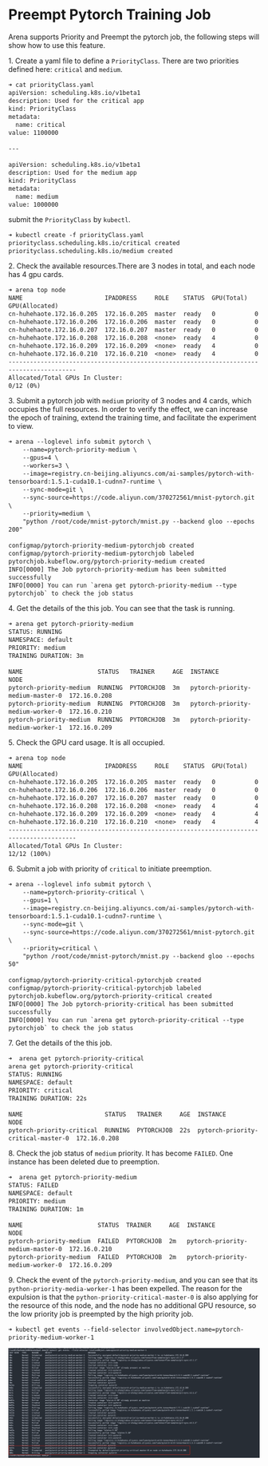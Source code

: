 # Preempt Pytorch Training Job

Arena supports Priority and Preempt the pytorch job, the following steps will show how to use this feature.

1\. Create a yaml file to define a ``PriorityClass``. There are two priorities defined here: ``critical`` and ``medium``.

	➜ cat priorityClass.yaml
	apiVersion: scheduling.k8s.io/v1beta1
	description: Used for the critical app
	kind: PriorityClass
	metadata:
	  name: critical
	value: 1100000

	---

	apiVersion: scheduling.k8s.io/v1beta1
	description: Used for the medium app
	kind: PriorityClass
	metadata:
	  name: medium
	value: 1000000

submit the ``PriorityClass`` by ``kubectl``.

	➜ kubectl create -f priorityClass.yaml
	priorityclass.scheduling.k8s.io/critical created
	priorityclass.scheduling.k8s.io/medium created

2\. Check the available resources.There are 3 nodes in total, and each node has 4 gpu cards.

	➜ arena top node
	NAME                       IPADDRESS     ROLE    STATUS  GPU(Total)  GPU(Allocated)
	cn-huhehaote.172.16.0.205  172.16.0.205  master  ready   0           0
	cn-huhehaote.172.16.0.206  172.16.0.206  master  ready   0           0
	cn-huhehaote.172.16.0.207  172.16.0.207  master  ready   0           0
	cn-huhehaote.172.16.0.208  172.16.0.208  <none>  ready   4           0
	cn-huhehaote.172.16.0.209  172.16.0.209  <none>  ready   4           0
	cn-huhehaote.172.16.0.210  172.16.0.210  <none>  ready   4           0
	-----------------------------------------------------------------------------------------
	Allocated/Total GPUs In Cluster:
	0/12 (0%)

3\. Submit a pytorch job with ``medium`` priority of 3 nodes and 4 cards, which occupies the full resources. In order to verify the effect, we can increase the epoch of training, extend the training time, and facilitate the experiment to view.

	➜ arena --loglevel info submit pytorch \
		--name=pytorch-priority-medium \
		--gpus=4 \
		--workers=3 \
		--image=registry.cn-beijing.aliyuncs.com/ai-samples/pytorch-with-tensorboard:1.5.1-cuda10.1-cudnn7-runtime \
		--sync-mode=git \
		--sync-source=https://code.aliyun.com/370272561/mnist-pytorch.git \
		--priority=medium \
		"python /root/code/mnist-pytorch/mnist.py --backend gloo --epochs 200"

	configmap/pytorch-priority-medium-pytorchjob created
	configmap/pytorch-priority-medium-pytorchjob labeled
	pytorchjob.kubeflow.org/pytorch-priority-medium created
	INFO[0000] The Job pytorch-priority-medium has been submitted successfully
	INFO[0000] You can run `arena get pytorch-priority-medium --type pytorchjob` to check the job status

4\. Get the details of the this job. You can see that the task is running.

	➜ arena get pytorch-priority-medium
	STATUS: RUNNING
	NAMESPACE: default
	PRIORITY: medium
	TRAINING DURATION: 3m

	NAME                     STATUS   TRAINER     AGE  INSTANCE                          NODE
	pytorch-priority-medium  RUNNING  PYTORCHJOB  3m   pytorch-priority-medium-master-0  172.16.0.208
	pytorch-priority-medium  RUNNING  PYTORCHJOB  3m   pytorch-priority-medium-worker-0  172.16.0.210
	pytorch-priority-medium  RUNNING  PYTORCHJOB  3m   pytorch-priority-medium-worker-1  172.16.0.209

5\. Check the GPU card usage. It is all occupied.

	➜ arena top node
	NAME                       IPADDRESS     ROLE    STATUS  GPU(Total)  GPU(Allocated)
	cn-huhehaote.172.16.0.205  172.16.0.205  master  ready   0           0
	cn-huhehaote.172.16.0.206  172.16.0.206  master  ready   0           0
	cn-huhehaote.172.16.0.207  172.16.0.207  master  ready   0           0
	cn-huhehaote.172.16.0.208  172.16.0.208  <none>  ready   4           4
	cn-huhehaote.172.16.0.209  172.16.0.209  <none>  ready   4           4
	cn-huhehaote.172.16.0.210  172.16.0.210  <none>  ready   4           4
	-----------------------------------------------------------------------------------------
	Allocated/Total GPUs In Cluster:
	12/12 (100%)

6\. Submit a job with priority of ``critical`` to initiate preemption.

	➜ arena --loglevel info submit pytorch \
		--name=pytorch-priority-critical \
		--gpus=1 \
		--image=registry.cn-beijing.aliyuncs.com/ai-samples/pytorch-with-tensorboard:1.5.1-cuda10.1-cudnn7-runtime \
		--sync-mode=git \
		--sync-source=https://code.aliyun.com/370272561/mnist-pytorch.git \
		--priority=critical \
		"python /root/code/mnist-pytorch/mnist.py --backend gloo --epochs 50"

	configmap/pytorch-priority-critical-pytorchjob created
	configmap/pytorch-priority-critical-pytorchjob labeled
	pytorchjob.kubeflow.org/pytorch-priority-critical created
	INFO[0000] The Job pytorch-priority-critical has been submitted successfully
	INFO[0000] You can run `arena get pytorch-priority-critical --type pytorchjob` to check the job status

7\. Get the details of the this job.

	➜  arena get pytorch-priority-critical
	arena get pytorch-priority-critical
	STATUS: RUNNING
	NAMESPACE: default
	PRIORITY: critical
	TRAINING DURATION: 22s

	NAME                       STATUS   TRAINER     AGE  INSTANCE                            NODE
	pytorch-priority-critical  RUNNING  PYTORCHJOB  22s  pytorch-priority-critical-master-0  172.16.0.208

8\. Check the job status of ``medium`` priority. It has become ``FAILED``. One instance has been deleted due to preemption.

	➜  arena get pytorch-priority-medium
	STATUS: FAILED
	NAMESPACE: default
	PRIORITY: medium
	TRAINING DURATION: 1m

	NAME                     STATUS  TRAINER     AGE  INSTANCE                          NODE
	pytorch-priority-medium  FAILED  PYTORCHJOB  2m   pytorch-priority-medium-master-0  172.16.0.210
	pytorch-priority-medium  FAILED  PYTORCHJOB  2m   pytorch-priority-medium-worker-0  172.16.0.209

9\. Check the event of the ``pytorch-priority-medium``, and you can see that its ``python-priority-media-worker-1`` has been expelled. The reason for the expulsion is that the ``python-priority-critical-master-0`` is also applying for the resource of this node, and the node has no additional GPU resource, so the low priority job is preempted by the high priority job.

	➜ kubectl get events --field-selector involvedObject.name=pytorch-priority-medium-worker-1

![image](24-pytorchjob-preempted.png) 